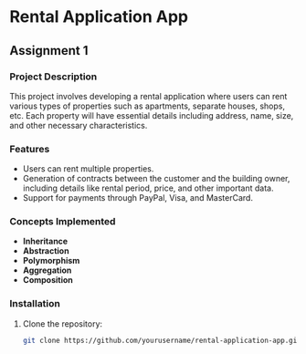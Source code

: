 # Rental Application App

## Assignment 1

### Project Description

This project involves developing a rental application where users can rent various types of properties such as apartments, separate houses, shops, etc. Each property will have essential details including address, name, size, and other necessary characteristics.

### Features

- Users can rent multiple properties.
- Generation of contracts between the customer and the building owner, including details like rental period, price, and other important data.
- Support for payments through PayPal, Visa, and MasterCard.

### Concepts Implemented

- **Inheritance**
- **Abstraction**
- **Polymorphism**
- **Aggregation**
- **Composition**

### Installation

1. Clone the repository:
   ```bash
   git clone https://github.com/yourusername/rental-application-app.git](https://github.com/salehitayem/RentalApplicationAppGSG.git
